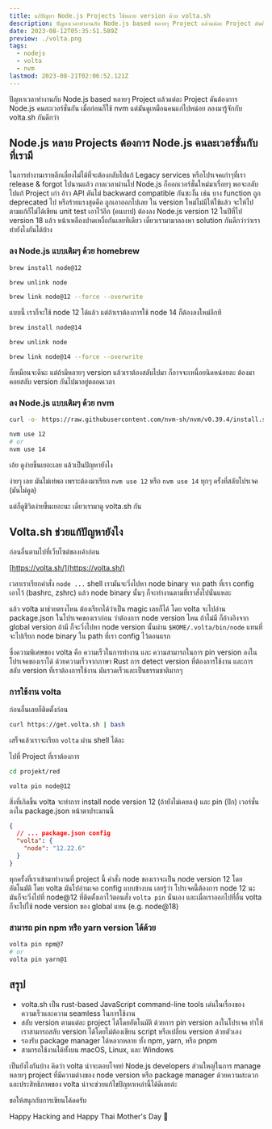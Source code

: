 ```yaml
---
title: แก้ปัญหา Node.js Projects ใช้หลาย version ด้วย volta.sh
description: ปัญหาเวลาทำงานกับ Node.js based หลายๆ Project แล้วแต่ละ Project ดันต้องการ Node.js คนละเวอร์ชั่นกัน เมื่อก่อนก็ใช้ nvm แต่มันดูเหมือนคนแก่ไปหน่อย ลองมารู้จักกับ volta.sh กันดีกว่า
date: 2023-08-12T05:35:51.589Z
preview: ./volta.png
tags:
  - nodejs
  - volta
  - nvm
lastmod: 2023-08-21T02:06:52.121Z
---
```


ปัญหาเวลาทำงานกับ Node.js based หลายๆ Project แล้วแต่ละ Project ดันต้องการ Node.js คนละเวอร์ชั่นกัน เมื่อก่อนก็ใช้ nvm แต่มันดูเหมือนคนแก่ไปหน่อย ลองมารู้จักกับ volta.sh กันดีกว่า

## Node.js หลาย Projects ต้องการ Node.js คนละเวอร์ชั่นกับที่เรามี

ในการทำงานเราหลีกเลี่ยงไม่ได้ที่จะต้องกลับไปแก้ Legacy services หรือโปรเจคเก่าๆที่เรา release & forgot ไปนานแล้ว กาลเวลาผ่านไป Node.js ก็ออกเวอร์ชั่นใหม่มาเรื่อยๆ พอจะกลับไปแก้ Project เก่า อ้าว API ดันไม่ backward compatible กันซะงั้น เช่น บาง function ถูก deprecated ไป หรือร้ายแรงสุดคือ ถูกเอาออกไปเลย ใน version ใหม่ไม่มีให้ใช้แล้ว จะให้ไปตามแก้ก็ไม่ได้เขียน unit test เอาไว้อีก (คนบาป) ต้องลง Node.js version 12 ในปีที่ไป version 18 แล้ว หน้าเหลืองปาดเหงื่อกันเลยทีเดียว เดี๋ยวเรามามาลองหา solution กันดีกว่าว่าเราทำยังไงกันได้บ้าง

### ลง Node.js แบบเดิมๆ ด้วย homebrew

```bash
brew install node@12

brew unlink node

brew link node@12 --force --overwrite
```

แบบนี้ เราก็จะใช้ node 12 ได้แล้ว แต่ถ้าเราต้องการใช้ node 14 ก็ต้องลงใหม่อีกที

```bash
brew install node@14

brew unlink node

brew link node@14 --force --overwrite
```

ก็เหมือนจะดีนะ แต่ถ้ามีหลายๆ version แล้วเราต้องสลับไปมา ก็อาจจะเหนื่อยนิดหน่อยละ ต้องมาคอยสลับ version กันไปมาอยู่ตลอดเวลา

### ลง Node.js แบบเดิมๆ ด้วย nvm

```bash
curl -o- https://raw.githubusercontent.com/nvm-sh/nvm/v0.39.4/install.sh | bash

nvm use 12
# or
nvm use 14
```

เอ้ย ดูง่ายขึ้นเยอะเลย แล้วเป็นปัญหายังไง

ง่ายๆ เลย มันไม่เท่พอ เพราะต้องมาเรียก `nvm use 12` หรือ `nvm use 14` ทุกๆ ครั้งที่สลับโปรเจค (มันไม่คูล)

แต่ก็ดูชีวิตง่ายขึ้นเยอะนะ เดี๋ยวเรามาดู volta.sh กัน

## Volta.sh ช่วยแก้ปัญหายังไง

ก่อนอื่นตามไปที่เว็บไซต์ของเค้าก่อน

[https://volta.sh/](https://volta.sh/)

เวลาเราเรียกคำสั่ง `node ...` shell เรามันจะวิ่งไปหา node binary จาก path ที่เรา config เอาไว้ (bashrc, zshrc) แล้ว node binary นั้นๆ ก็จะทำงานตามที่เราสั่งไปนั่นแหละ

แล้ว volta มาช่วยตรงไหน ต้องเรียกได้ว่าเป็น magic เลยก็ได้ โดย volta จะไปอ่าน package.json ในโปรเจคของเราก่อน ว่าต้องการ node version ไหน ถ้าไม่มี ก็อ้างอิงจาก global version ถ้ามี ก็จะวิ่งไปหา node version นั้นผ่าน `$HOME/.volta/bin/node` แทนที่จะไปเรียก node binary ใน path ที่เรา config ไว้ตอนแรก

ซึ่งความพิเศษของ volta คือ ความเร็วในการทำงาน และ ความสามารถในการ pin version ลงในโปรเจคของเราได้ ด้วยความเร็วจากภาษา Rust การ detect version ที่ต้องการใช้งาน และการสลับ version ที่เราต้องการใช้งาน มันรวดเร็วและเป็นธรรมชาติมากๆ

### การใช้งาน volta

ก่อนอื่นเลยก็ติดตั้งก่อน

```bash
curl https://get.volta.sh | bash
```

เสร็จแล้วเราจะเรียก `volta` ผ่าน shell ได้ละ

ไปที่ Project ที่เราต้องการ

```bash
cd projekt/red

volta pin node@12
```

สิ่งที่เกิดขึ้น volta จะทำการ install node version 12 (ถ้ายังไม่เคยลง) และ pin (ปัก) เวอร์ชั่นลงใน package.json หน้าตาประมานนี้

```json
{
  // ... package.json config
  "volta": {
    "node": "12.22.6"
  }
}
```

ทุกครั้งที่เราเข้ามาทำงานที่ project นี้ คำสั่ง node ของเราจะเป็น node version 12 โดยอัตโนมัติ โดย volta มันไปอ่านเจอ config แบบข้างบน เลยรู้ว่า โปรเจคนี้ต้องการ node 12 นะ มันก็จะวิ่งไปที่ node@12 ที่ติดตั้งเอาไว้ตอนสั่ง `volta pin` นั่นเอง และเมื่อเราออกไปที่อื่น volta ก็จะไปใช้ node version ของ global แทน (e.g. node@18)

### สามารถ pin npm หรือ yarn version ได้ด้วย

```bash
volta pin npm@7
# or
volta pin yarn@1
```

## สรุป

- volta.sh เป็น rust-based JavaScript command-line tools เด่นในเรื่องของความเร็วและความ seamless ในการใช้งาน
- สลับ version ตามแต่ละ project ได้โดยอัตโนมัติ ด้วยการ pin version ลงในโปรเจค ทำให้เราสามารถสลับ version ได้โดยไม่ต้องเขียน script หรือเปลี่ยน version ด้วยตัวเอง
- รองรับ package manager ได้หลากหลาย ทั้ง npm, yarn, หรือ pnpm
- สามารถใช้งานได้ทั้งบน macOS, Linux, และ Windows

เป็นยังไงกันบ้าง คิดว่า volta น่าจะตอบโจทย์ Node.js developers ส่วนใหญ่ในการ manage หลายๆ project ที่มีความต่างของ node version หรือ package manager ด้วยความสะดวกและประสิทธิภาพของ volta น่าจะช่วยแก้ไขปัญหาเหล่านี้ได้ดีเลยล่ะ

ขอให้สนุกกับการเขียนโค้ดครับ

Happy Hacking and Happy Thai Mother's Day 🎉
